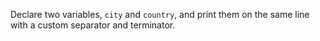 Declare two variables, `city` and `country`, and print them on the same line with a custom separator and terminator.